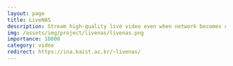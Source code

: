 ```yaml
---
layout: page
title: LiveNAS
description: Stream high-quality live video even when network becomes congested.
img: /assets/img/project/livenas/livenas.png
importance: 10000
category: video
redirect: https://ina.kaist.ac.kr/~livenas/
---
```

